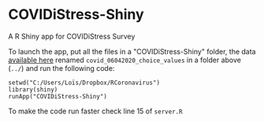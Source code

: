 # COVIDiStress-Shiny
A R Shiny app for COVIDiStress Survey

To launch the app, put all the files in a "COVIDiStress-Shiny" folder, the data [available here](https://osf.io/z39us/) renamed `covid_06042020_choice_values` in a folder above (`../`) and run the following code:

````
setwd("C:/Users/Loïs/Dropbox/RCoronavirus")
library(shiny)
runApp("COVIDiStress-Shiny")
````

To make the code run faster check line 15 of `server.R`